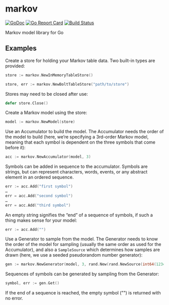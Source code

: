 # markov

[![GoDoc](https://godoc.org/github.com/mandykoh/markov?status.svg)](https://godoc.org/github.com/mandykoh/markov)
[![Go Report Card](https://goreportcard.com/badge/github.com/mandykoh/markov)](https://goreportcard.com/report/github.com/mandykoh/markov)
[![Build Status](https://travis-ci.org/mandykoh/markov.svg?branch=main)](https://travis-ci.org/mandykoh/markov)

Markov model library for Go

## Examples

Create a store for holding your Markov table data. Two built-in types are provided:

```go
store := markov.NewInMemoryTableStore()
```

```go
store, err := markov.NewBoltTableStore("path/to/store")
```

Stores may need to be closed after use:

```go
defer store.Close()
```

Create a Markov model using the store:

```go
model := markov.NewModel(store)
```

Use an Accumulator to build the model. The Accumulator needs the order of the model to build (here, we’re specifying a 3rd-order Markov model, meaning that each symbol is dependent on the three symbols that come before it):

```go
acc := markov.NewAccumulator(model, 3)
```

Symbols can be added in sequence to the accumulator. Symbols are strings, but can represent characters, words, events, or any abstract element in an ordered sequence.

```go
err := acc.Add("first symbol")
…
err = acc.Add("second symbol")
…
err = acc.Add("third symbol")
```

An empty string signifies the “end” of a sequence of symbols, if such a thing makes sense for your model:

```go
err := acc.Add("")
```

Use a Generator to sample from the model. The Generator needs to know the order of the model for sampling (usually the same order as used for the Accumulator), and also a `SampleSource` which determines how samples are drawn (here, we use a seeded pseudorandom number generator):

```go
gen := markov.NewGenerator(model, 3, rand.New(rand.NewSource(int64(12345))))
```

Sequences of symbols can be generated by sampling from the Generator:

```go
symbol, err := gen.Get()
```

If the end of a sequence is reached, the empty symbol ("") is returned with no error.

